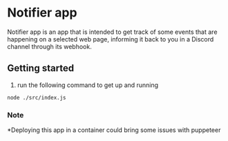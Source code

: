 # Notifier app

Notifier app is an app that is intended to get track of some events that are happening on a selected web page, informing it back to you in a Discord channel through its webhook.

## Getting started

1. run the following command to get up and running

```bash:
node ./src/index.js
```

### Note

\*Deploying this app in a container could bring some issues with puppeteer
